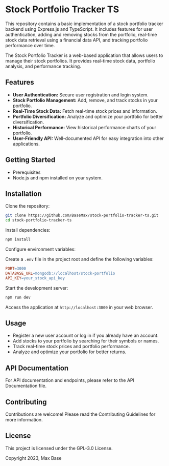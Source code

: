 # Stock Portfolio Tracker TS

This repository contains a basic implementation of a stock portfolio tracker backend using Express.js and TypeScript. It includes features for user authentication, adding and removing stocks from the portfolio, real-time stock data retrieval using a financial data API, and tracking portfolio performance over time.

The Stock Portfolio Tracker is a web-based application that allows users to manage their stock portfolios. It provides real-time stock data, portfolio analysis, and performance tracking.

## Features

- **User Authentication:** Secure user registration and login system.
- **Stock Portfolio Management:** Add, remove, and track stocks in your portfolio.
- **Real-Time Stock Data:** Fetch real-time stock prices and information.
- **Portfolio Diversification:** Analyze and optimize your portfolio for better diversification.
- **Historical Performance:** View historical performance charts of your portfolio.
- **User-Friendly API:** Well-documented API for easy integration into other applications.

## Getting Started

- Prerequisites
- Node.js and npm installed on your system.

## Installation

Clone the repository:

```bash
git clone https://github.com/BaseMax/stock-portfolio-tracker-ts.git
cd stock-portfolio-tracker-ts
```

Install dependencies:

```bash
npm install
```

Configure environment variables:

Create a `.env` file in the project root and define the following variables:

```makefile
PORT=3000
DATABASE_URL=mongodb://localhost/stock-portfolio
API_KEY=your_stock_api_key
```

Start the development server:

```bash
npm run dev
```

Access the application at `http://localhost:3000` in your web browser.

## Usage

- Register a new user account or log in if you already have an account.
- Add stocks to your portfolio by searching for their symbols or names.
- Track real-time stock prices and portfolio performance.
- Analyze and optimize your portfolio for better returns.

## API Documentation

For API documentation and endpoints, please refer to the API Documentation file.

## Contributing

Contributions are welcome! Please read the Contributing Guidelines for more information.

## License

This project is licensed under the GPL-3.0 License.

Copyright 2023, Max Base
